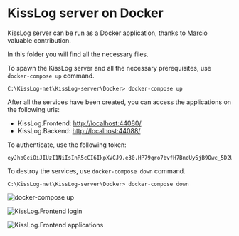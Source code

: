 # KissLog server on Docker

KissLog server can be run as a Docker application, thanks to [Marcio](https://github.com/zimbres) valuable contribution.

In this folder you will find all the necessary files.

To spawn the KissLog server and all the necessary prerequisites, use `docker-compose up` command.

```none
C:\KissLog-net\KissLog-server\Docker> docker-compose up
```

After all the services have been created, you can access the applications on the following urls:

- KissLog.Frontend: <http://localhost:44080/>
- KissLog.Backend: <http://localhost:44088/>

To authenticate, use the following token:

```none
eyJhbGciOiJIUzI1NiIsInR5cCI6IkpXVCJ9.e30.HP79qro7bvfH7BneUy5jB9Owc_5D2UavFDulRETAl9E
```

To destroy the services, use `docker-compose down` command.

```none
C:\KissLog-net\KissLog-server\Docker> docker-compose down
```

![docker-compose up](https://user-images.githubusercontent.com/39127098/220664267-b6d1235b-ee25-4e6e-bd6d-f93b562ada58.png)

![KissLog.Frontend login](https://user-images.githubusercontent.com/39127098/220663798-87427990-8c8c-4c79-8457-9f94bcaea25b.png)

![KissLog.Frontend applications](https://user-images.githubusercontent.com/39127098/220663936-745dfa57-7b11-4bbf-a937-b5a169655002.png)
